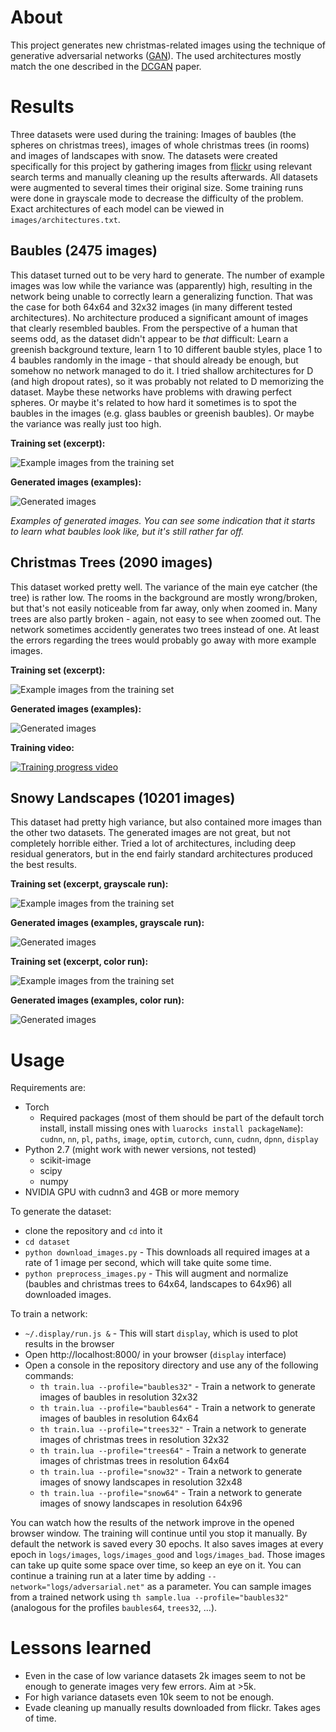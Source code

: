 # About

This project generates new christmas-related images using the technique of generative adversarial networks ([GAN](http://papers.nips.cc/paper/5423-generative-adversarial-nets)). The used architectures mostly match the one described in the [DCGAN](http://arxiv.org/abs/1511.06434) paper.

# Results

Three datasets were used during the training: Images of baubles (the spheres on christmas trees), images of whole christmas trees (in rooms) and images of landscapes with snow. The datasets were created specifically for this project by gathering images from [flickr](http://www.flickr.com) using relevant search terms and manually cleaning up the results afterwards. All datasets were augmented to several times their original size. Some training runs were done in grayscale mode to decrease the difficulty of the problem. Exact architectures of each model can be viewed in `images/architectures.txt`.

## Baubles (2475 images)

This dataset turned out to be very hard to generate. The number of example images was low while the variance was (apparently) high, resulting in the network being unable to correctly learn a generalizing function. That was the case for both 64x64 and 32x32 images (in many different tested architectures). No architecture produced a significant amount of images that clearly resembled baubles. From the perspective of a human that seems odd, as the dataset didn't appear to be *that* difficult: Learn a greenish background texture, learn 1 to 10 different bauble styles, place 1 to 4 baubles randomly in the image - that should already be enough, but somehow no network managed to do it. I tried shallow architectures for D (and high dropout rates), so it was probably not related to D memorizing the dataset. Maybe these networks have problems with drawing perfect spheres. Or maybe it's related to how hard it sometimes is to spot the baubles in the images (e.g. glass baubles or greenish baubles). Or maybe the variance was really just too high.

**Training set (excerpt):**

![Example images from the training set](images/baubles_64x64_2_trainset.jpg?raw=true "Example images from the training set")

**Generated images (examples):**

![Generated images](images/baubles_64x64_2_best.jpg?raw=true "Generated images")

*Examples of generated images. You can see some indication that it starts to learn what baubles look like, but it's still rather far off.*

## Christmas Trees (2090 images)

This dataset worked pretty well. The variance of the main eye catcher (the tree) is rather low. The rooms in the background are mostly wrong/broken, but that's not easily noticeable from far away, only when zoomed in. Many trees are also partly broken - again, not easy to see when zoomed out. The network sometimes accidently generates two trees instead of one. At least the errors regarding the trees would probably go away with more example images.

**Training set (excerpt):**

![Example images from the training set](images/trees_trainset.jpg?raw=true "Example images from the training set")

**Generated images (examples):**

![Generated images](images/trees64_3_e1230_rnd256.jpg?raw=true "Generated images")

**Training video:**

[![Training progress video](images/christmas-trees-youtube.jpg?raw=true)](https://youtu.be/EOylC-JsLFE)

## Snowy Landscapes (10201 images)

This dataset had pretty high variance, but also contained more images than the other two datasets. The generated images are not great, but not completely horrible either. Tried a lot of architectures, including deep residual generators, but in the end fairly standard architectures produced the best results.

**Training set (excerpt, grayscale run):**

![Example images from the training set](images/snow_gray_trainset.jpg?raw=true "Example images from the training set")

**Generated images (examples, grayscale run):**

![Generated images](images/snow_64x96_2_e1380_rnd256.jpg?raw=true "Generated images")


**Training set (excerpt, color run):**

![Example images from the training set](images/snow_color_trainset.jpg?raw=true "Example images from the training set")

**Generated images (examples, color run):**

![Generated images](images/snow_64x96_rnd256.jpg?raw=true "Generated images")

# Usage

Requirements are:
* Torch
  * Required packages (most of them should be part of the default torch install, install missing ones with `luarocks install packageName`): `cudnn`, `nn`, `pl`, `paths`, `image`, `optim`, `cutorch`, `cunn`, `cudnn`, `dpnn`, `display`
* Python 2.7 (might work with newer versions, not tested)
  * scikit-image
  * scipy
  * numpy
* NVIDIA GPU with cudnn3 and 4GB or more memory

To generate the dataset:
* clone the repository and `cd` into it
* `cd dataset`
* `python download_images.py` - This downloads all required images at a rate of 1 image per second, which will take quite some time.
* `python preprocess_images.py` - This will augment and normalize (baubles and christmas trees to 64x64, landscapes to 64x96) all downloaded images.

To train a network:
* `~/.display/run.js &` - This will start `display`, which is used to plot results in the browser
* Open http://localhost:8000/ in your browser (`display` interface)
* Open a console in the repository directory and use any of the following commands:
  * `th train.lua --profile="baubles32"` - Train a network to generate images of baubles in resolution 32x32
  * `th train.lua --profile="baubles64"` - Train a network to generate images of baubles in resolution 64x64
  * `th train.lua --profile="trees32"` - Train a network to generate images of christmas trees in resolution 32x32
  * `th train.lua --profile="trees64"` - Train a network to generate images of christmas trees in resolution 64x64
  * `th train.lua --profile="snow32"` - Train a network to generate images of snowy landscapes in resolution 32x48
  * `th train.lua --profile="snow64"` - Train a network to generate images of snowy landscapes in resolution 64x96

You can watch how the results of the network improve in the opened browser window. The training will continue until you stop it manually. By default the network is saved every 30 epochs. It also saves images at every epoch in `logs/images`, `logs/images_good` and `logs/images_bad`. Those images can take up quite some space over time, so keep an eye on it.
You can continue a training run at a later time by adding `--network="logs/adversarial.net"` as a parameter.
You can sample images from a trained network using `th sample.lua --profile="baubles32"` (analogous for the profiles `baubles64`, `trees32`, ...).

# Lessons learned

* Even in the case of low variance datasets 2k images seem to not be enough to generate images very few errors. Aim at >5k.
* For high variance datasets even 10k seem to not be enough.
* Evade cleaning up manually results downloaded from flickr. Takes ages of time.
